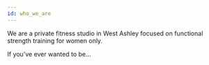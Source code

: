 ```yaml
---
id: who_we_are
---
```


We are a private fitness studio in West Ashley focused on functional strength training for women only.

If you’ve ever wanted to be...
